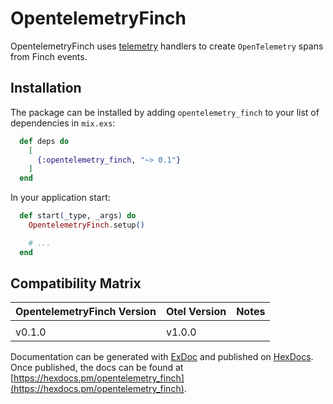 # OpentelemetryFinch

OpentelemetryFinch uses [telemetry](https://hexdocs.pm/telemetry/) handlers to
create `OpenTelemetry` spans from Finch events.

## Installation

The package can be installed by adding `opentelemetry_finch` to your list of
dependencies in `mix.exs`:

```elixir
  def deps do
    [
      {:opentelemetry_finch, "~> 0.1"}
    ]
  end
```

In your application start:

```elixir
  def start(_type, _args) do
    OpentelemetryFinch.setup()

    # ...
  end
```

## Compatibility Matrix

| OpentelemetryFinch Version | Otel Version | Notes |
| :------------------------- | :----------- | :---- |
|                            |              |       |
| v0.1.0                     | v1.0.0       |       |


Documentation can be generated with [ExDoc](https://github.com/elixir-lang/ex_doc)
and published on [HexDocs](https://hexdocs.pm). Once published, the docs can
be found at [https://hexdocs.pm/opentelemetry_finch](https://hexdocs.pm/opentelemetry_finch).

